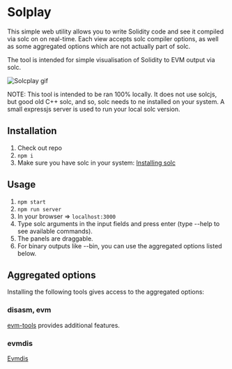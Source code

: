 # Solplay

This simple web utility allows you to write Solidity code and see it compiled via solc on on real-time. Each view accepts solc compiler options, as well as some aggregated options which are not actually part of solc.

The tool is intended for simple visualisation of Solidity to EVM output via solc.

![Solcplay gif](../assets/peek_solplay.gif)

NOTE: This tool is intended to be ran 100% locally. It does not use solcjs, but good old C++ solc, and so, solc needs to ne installed on your system. A small expressjs server is used to run your local solc version.

## Installation

1) Check out repo
2) `npm i`
3) Make sure you have solc in your system: [Installing solc](https://solidity.readthedocs.io/en/v0.4.24/installing-solidity.html)

## Usage

1) `npm start`
2) `npm run server`
3) In your browser => `localhost:3000`
4) Type solc arguments in the input fields and press enter (type --help to see available commands).
5) The panels are draggable.
6) For binary outputs like --bin, you can use the aggregated options listed below.

## Aggregated options

Installing the following tools gives access to the aggregated options:

### disasm, evm
[evm-tools](https://github.com/CoinCulture/evm-tools) provides additional features.

### evmdis
[Evmdis](https://github.com/Arachnid/evmdis)
